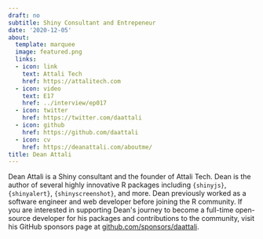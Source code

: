 ```yaml
---
draft: no
subtitle: Shiny Consultant and Entrepeneur
date: '2020-12-05'
about:
  template: marquee
  image: featured.png
  links:
  - icon: link
    text: Attali Tech
    href: https://attalitech.com
  - icon: video
    text: E17
    href: ../interview/ep017
  - icon: twitter
    href: https://twitter.com/daattali
  - icon: github
    href: https://github.com/daattali
  - icon: cv
    href: https://deanattali.com/aboutme/
title: Dean Attali
---
```


Dean Attali is a Shiny consultant and the founder of Attali Tech. Dean is the author of several highly innovative R packages including `{shinyjs}`, `{shinyalert}`, `{shinyscreenshot}`, and more. Dean previously worked as a software engineer and web developer before joining the R community. If you are interested in supporting Dean's journey to become a full-time open-source developer for his packages and contributions to the community, visit his GitHub sponsors page at [github.com/sponsors/daattali](https://github.com/sponsors/daattali).
